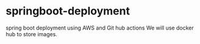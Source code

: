 # springboot-deployment
spring boot deployment using AWS and Git hub actions
We will use docker hub to store images.
